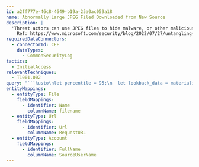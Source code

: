 ```yaml
---
id: a2ff777e-46c8-4649-b19a-25a0ac059a18
name: Abnormally Large JPEG Filed Downloaded from New Source
description: |
  'Threat actors can use JPEG files to hide malware, or other malicious code from inspection. This query looks for the downloading of abnormally large JPEG files from a source where large JPEG files have not been downloaded.
    Ref: https://www.microsoft.com/security/blog/2022/07/27/untangling-knotweed-european-private-sector-offensive-actor-using-0-day-exploits/'
requiredDataConnectors:
  - connectorId: CEF
    dataTypes:
      - CommonSecurityLog
tactics:
  - InitialAccess
relevantTechniques:
  - T1001.002
query: "```kusto\nlet percentile = 95;\n  let lookback_data = materialize(CommonSecurityLog\n  | where TimeGenerated between(ago(7d)..ago(1d))\n  | where FileType == \"Jpeg Files\" or RequestURL endswith \".jpg\"\n  | where isnotempty(RequestURL));\n  let domains = lookback_data | summarize by DestinationHostName;\n  CommonSecurityLog\n  | where TimeGenerated > ago(1d)\n  | where FileType =~ \"Jpeg Files\" or RequestURL endswith \".jpg\"\n  | where isnotempty(RequestURL)\n  | extend filename = split(RequestURL, \"/\")[-1]\n  | where ReceivedBytes > toscalar(lookback_data\n  | summarize percentile(ReceivedBytes, percentile))\n  | project-reorder TimeGenerated, filename, RequestURL, ReceivedBytes, RequestClientApplication, SourceUserName, DestinationHostName, RequestContext \n  | where DestinationHostName !in (domains) or isempty(DestinationHostName)\n```"
entityMappings:
  - entityType: File
    fieldMappings:
      - identifier: Name
        columnName: filename
  - entityType: Url
    fieldMappings:
      - identifier: Url
        columnName: RequestURL
  - entityType: Account
    fieldMappings:
      - identifier: FullName
        columnName: SourceUserName
---
```


